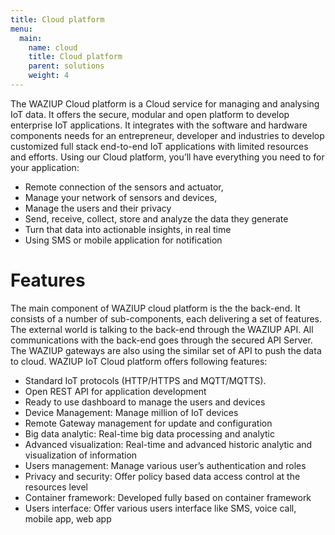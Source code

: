 ```yaml
---
title: Cloud platform
menu:
  main:
    name: cloud
    title: Cloud platform
    parent: solutions 
    weight: 4 
---
```


The WAZIUP Cloud platform is a Cloud service for managing and analysing IoT data.
It offers the secure, modular and open platform to develop enterprise IoT applications.
It integrates with the software and hardware components needs for an entrepreneur, developer and industries to develop customized full stack end-to-end IoT applications with limited resources and efforts.
Using our Cloud platform, you’ll have everything you need to for your application: 

- Remote connection of the sensors and actuator, 
- Manage your network of sensors and devices, 
- Manage the users and their privacy 
- Send, receive, collect, store and analyze the data they generate 
- Turn that data into actionable insights, in real time
- Using SMS or mobile application for notification 

Features
========

The main component of WAZIUP cloud platform is the the back-end.
It consists of a number of sub-components, each delivering a set of features.
The external world is talking to the back-end through the WAZIUP API.
All communications with the back-end goes through the secured API Server.
The WAZIUP gateways are also using the similar set of API to push the data to cloud. 
WAZIUP IoT Cloud platform offers following features:

- Standard IoT protocols (HTTP/HTTPS and MQTT/MQTTS).
- Open REST API for application development 
- Ready to use dashboard to manage the users and devices
- Device Management: Manage million of IoT devices
- Remote Gateway management for update and configuration 
- Big data analytic: Real-time big data processing and analytic
- Advanced visualization: Real-time and advanced historic analytic and visualization of information
- Users management: Manage various user’s authentication and roles
- Privacy and security: Offer policy based data access control at the resources level 
- Container framework: Developed fully based on container framework
- Users interface: Offer various users interface like SMS, voice call, mobile app, web app

